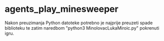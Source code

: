 # agents_play_minesweeper

Nakon preuzimanja Python datoteke potrebno je najprije preuzeti spade biblioteku te zatim naredbom "python3 MinolovacLukaMiroic.py" pokrenuti igru.
